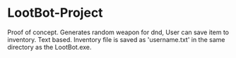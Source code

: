 # LootBot-Project
Proof of concept. Generates random weapon for dnd, User can save item to inventory. Text based.
Inventory file is saved as 'username.txt' in the same directory as the LootBot.exe.
